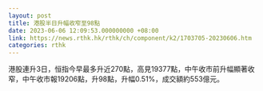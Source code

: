 ```yaml
---
layout: post
title: 港股半日升幅收窄至98點
date: 2023-06-06 12:09:53.000000000 +08:00
link: https://news.rthk.hk/rthk/ch/component/k2/1703705-20230606.htm
categories: rthk
---
```


港股連升3日，恒指今早最多升近270點，高見19377點，中午收市前升幅顯著收窄，中午收市報19206點，升98點，升幅0.51%，成交額約553億元。
